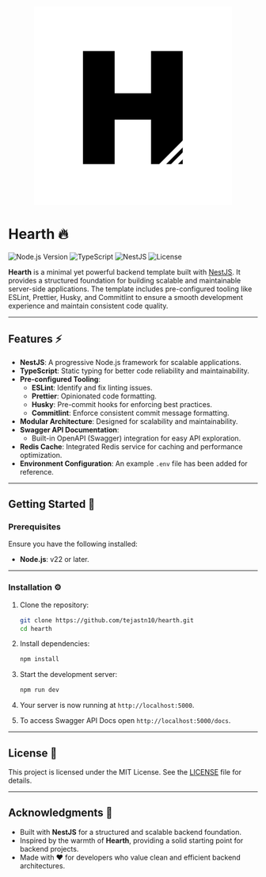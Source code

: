 <p align="center">
  <img src="logo.svg" alt="Logo">
</p>

# Hearth 🔥

![Node.js Version](https://img.shields.io/badge/Node.js-22%2B-339933?logo=nodedotjs&logoColor=white)
![TypeScript](https://img.shields.io/badge/TypeScript-5%2B-007ACC?logo=typescript&logoColor=white)
![NestJS](https://img.shields.io/badge/NestJS-11%2B-E0234E?logo=nestjs&logoColor=white)
![License](https://img.shields.io/badge/License-MIT-yellow?logo=open-source-initiative&logoColor=white)

**Hearth** is a minimal yet powerful backend template built with [NestJS](https://nestjs.com/). It provides a structured foundation for building scalable and maintainable server-side applications. The template includes pre-configured tooling like ESLint, Prettier, Husky, and Commitlint to ensure a smooth development experience and maintain consistent code quality.

---

## Features ⚡

- **NestJS**: A progressive Node.js framework for scalable applications.  
- **TypeScript**: Static typing for better code reliability and maintainability.  
- **Pre-configured Tooling**:  
  - **ESLint**: Identify and fix linting issues.  
  - **Prettier**: Opinionated code formatting.  
  - **Husky**: Pre-commit hooks for enforcing best practices.  
  - **Commitlint**: Enforce consistent commit message formatting.  
- **Modular Architecture**: Designed for scalability and maintainability.  
- **Swagger API Documentation**:  
  - Built-in OpenAPI (Swagger) integration for easy API exploration.
- **Redis Cache**: Integrated Redis service for caching and performance optimization.
- **Environment Configuration**: An example `.env` file has been added for reference.

---

## Getting Started 🚀

### Prerequisites

Ensure you have the following installed:

- **Node.js**: v22 or later.

---

### Installation ⚙️

1. Clone the repository:

   ```bash
   git clone https://github.com/tejastn10/hearth.git
   cd hearth
   ```

2. Install dependencies:

   ```bash
   npm install
   ```

3. Start the development server:

   ```bash
   npm run dev
   ```

4. Your server is now running at `http://localhost:5000`.
5. To access Swagger API Docs open `http://localhost:5000/docs`.

---

## License 📜

This project is licensed under the MIT License. See the [LICENSE](LICENSE.md) file for details.

---

## Acknowledgments 🙌

- Built with **NestJS** for a structured and scalable backend foundation.
- Inspired by the warmth of **Hearth**, providing a solid starting point for backend projects.
- Made with ❤️ for developers who value clean and efficient backend architectures.
